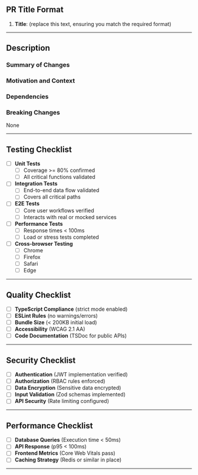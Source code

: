 <!--
  Comprehensive GitHub Pull Request Template
  B2B Sales Intelligence & Engagement Platform
  ----------------------------------------------------------------------------
  This template enforces standardized pull request submissions to align with:
    - Development Workflow requirements (Technical Specs §4.5)
    - CI/CD Pipeline integration (Technical Specs §8.5)
    - Code Quality mandates (Technical Specs §A.1.2)
    - Automated validations based on .github/workflows/backend-ci.yml & web-ci.yml
    - Branch protection rules (1 required review, dismiss stale reviews, up-to-date merges)
    - Automatic assignment of reviewers (2 total from teams: frontend, backend, security)

  Please fill out all sections thoroughly. Adherence to the specified format
  and minimum lengths is mandatory. PRs failing these checks (title format, 
  description length, or coverage thresholds) may be rejected by automation.
  ----------------------------------------------------------------------------
  Validation Rules:
   1. PR title must match regex:
      ^(feat|fix|docs|style|refactor|perf|test|chore|security)(\(.+\))?: .{1,50}$
      Example: feat(auth): Add multi-factor authentication

   2. Description must be >= 50 characters.
   3. Test coverage thresholds:
       - Unit tests: >= 80%
       - Integration tests: All critical paths
       - E2E tests: Core workflows
       - Performance tests: response time < 100ms
   4. Required GitHub Actions checks:
       - type-check
       - lint
       - test
       - build
       - security-scan
       - performance-audit
  ----------------------------------------------------------------------------
-->

## PR Title Format
<!--
  Required:
    - Must be of the form [type]: Brief description
    - Allowed [type] values:
      feat, fix, docs, style, refactor, perf, test, chore, security
    - Example: "feat(ui): Improve lead management"
    - Regex validation: ^(feat|fix|docs|style|refactor|perf|test|chore|security)(\(.+\))?: .{1,50}$
-->

1. **Title**: (replace this text, ensuring you match the required format)

---

## Description
<!--
  Provide a detailed explanation of all relevant changes.
  Must contain 4 subsections:
    1) Summary of Changes (>=50 chars)
    2) Motivation and Context (>=30 chars)
    3) Dependencies (optional)
    4) Breaking Changes (default = "None" if no breaking changes)
-->

### Summary of Changes
<!--
  Required:
    - Minimum length of 50 characters
    - Detailed list of new features, bug fixes, or improvements
-->

### Motivation and Context
<!--
  Required:
    - Minimum length of 30 characters
    - Why these changes are necessary or beneficial
-->

### Dependencies
<!--
  Optional:
    - List new packages or dependencies introduced
    - Reference relevant docs or external repos
-->

### Breaking Changes
<!--
  Required:
    - If none, default: "None"
    - Outline any backward-incompatible changes
-->
None

---

## Testing Checklist
<!--
  Required:
    - Demonstrate thorough testing adherence with coverage >= 80% for unit tests
    - Integration tests must cover critical paths
    - E2E tests must verify core workflows
    - Performance tests must measure <100ms response time
    - Cross-browser testing in Chrome, Firefox, Safari, and Edge
-->

- [ ] **Unit Tests**  
  - [ ] Coverage >= 80% confirmed
  - [ ] All critical functions validated
- [ ] **Integration Tests**  
  - [ ] End-to-end data flow validated
  - [ ] Covers all critical paths
- [ ] **E2E Tests**  
  - [ ] Core user workflows verified
  - [ ] Interacts with real or mocked services
- [ ] **Performance Tests**  
  - [ ] Response times < 100ms
  - [ ] Load or stress tests completed
- [ ] **Cross-browser Testing**  
  - [ ] Chrome
  - [ ] Firefox
  - [ ] Safari
  - [ ] Edge

---

## Quality Checklist
<!--
  Required:
    - Validate alignment with code quality standards 
    - TypeScript strict mode enforced
    - ESLint rules cleared (no warnings/errors)
    - Bundle size under 200KB (initial)
    - Accessibility: WCAG 2.1 AA compliance
    - Code documentation with TSDoc for public APIs
-->

- [ ] **TypeScript Compliance** (strict mode enabled)
- [ ] **ESLint Rules** (no warnings/errors)
- [ ] **Bundle Size** (< 200KB initial load)
- [ ] **Accessibility** (WCAG 2.1 AA)
- [ ] **Code Documentation** (TSDoc for public APIs)

---

## Security Checklist
<!--
  Required:
    - Refer to security best practices
    - Authentication: JWT or equivalent verified
    - Authorization: RBAC/ABAC enforced
    - Data Encryption: Sensitive fields secured
    - Input Validation: Zod or similar
    - API Security: Rate limiting, WAF, etc.
-->

- [ ] **Authentication** (JWT implementation verified)
- [ ] **Authorization** (RBAC rules enforced)
- [ ] **Data Encryption** (Sensitive data encrypted)
- [ ] **Input Validation** (Zod schemas implemented)
- [ ] **API Security** (Rate limiting configured)

---

## Performance Checklist
<!--
  Required:
    - Database queries must average < 50ms
    - API responses p95 < 100ms
    - Frontend metrics align with Core Web Vitals
    - Caching solution for improved performance
-->

- [ ] **Database Queries** (Execution time < 50ms)
- [ ] **API Response** (p95 < 100ms)
- [ ] **Frontend Metrics** (Core Web Vitals pass)
- [ ] **Caching Strategy** (Redis or similar in place)

---

<!--
  Additional Integration Notes:
  ----------------------------------------------------------------------------
  1. Associated GitHub Actions workflows:
     - .github/workflows/backend-ci.yml (backend_ci) required_checks:
       [type-check, lint, test, build, security-scan, performance-audit]
     - .github/workflows/web-ci.yml (web_ci) required_checks:
       [type-check, lint, test, build, security-scan, performance-audit]
     Merging is blocked unless all these checks pass.

  2. Branch Protection:
     - At least 1 reviewer required
     - Dismiss stale reviews enabled
     - Must be up-to-date with base branch
     - Required status checks enforced

  3. Auto-assignment:
     - 2 reviewers auto-assigned from teams [frontend, backend, security]
     - Skips teams if changes do not apply to their domain per skip_team_on_files logic
  ----------------------------------------------------------------------------
-->